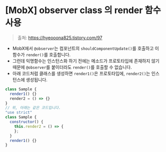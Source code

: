 # [MobX] observer class 의 render 함수 사용

> 출처: https://hyeooona825.tistory.com/97

- MobX에서 `@observer`는 컴포넌트의 `shouldComponentUpdate()`를 호출하고 이 함수가 `render()`를 호출합니다.
- 그런데 익명함수는 인스턴스화 하기 전에는 메소드가 프로토타입에 존재하지 않기 때문에 `@observer`를 붙이더라도 `render()`를 호출할 수 없습니다.
- 아래 코드처럼 클래스를 생성하면 `render1()`은 프로토타입에, `render2()`는 인스턴스에 생성됩니다.
    
```javascript
class Sample {
  render1() {}
  render2 = () => {}
}
// 위, 아래는 같은 코드입니다.
"use strict"
class Sample {
  constructor() {
    this.render2 = () => {
    };
  }
  render1() {}
}
```
